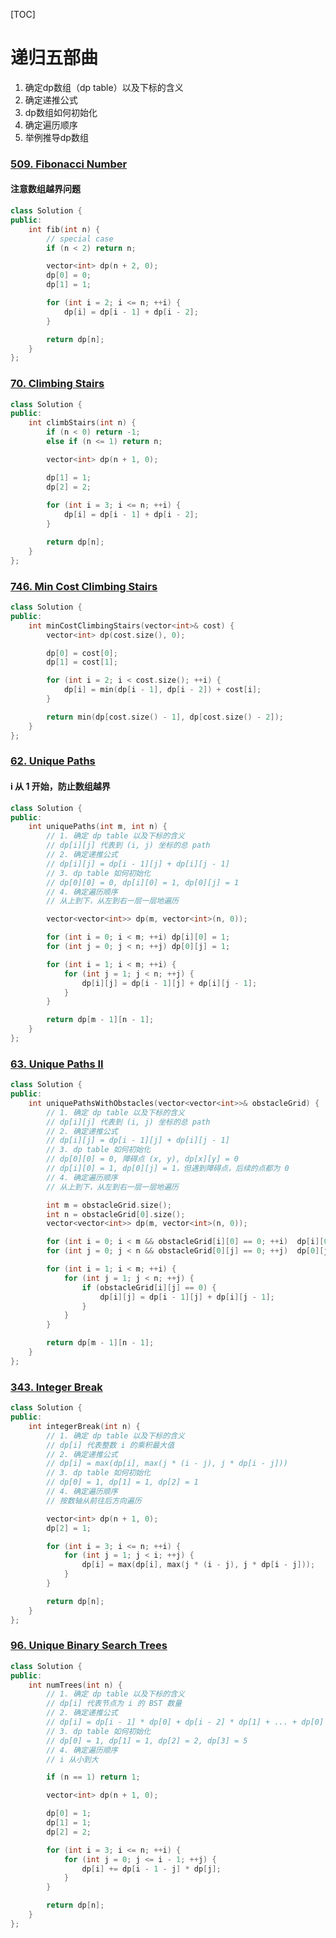[TOC]

# 递归五部曲

1. 确定dp数组（dp table）以及下标的含义
2. 确定递推公式
3. dp数组如何初始化
4. 确定遍历顺序
5. 举例推导dp数组

### [509. Fibonacci Number](https://leetcode.cn/problems/fibonacci-number/)

#### 注意数组越界问题

```cpp
class Solution {
public:
    int fib(int n) {
        // special case
        if (n < 2) return n;

        vector<int> dp(n + 2, 0);
        dp[0] = 0;
        dp[1] = 1;

        for (int i = 2; i <= n; ++i) {
            dp[i] = dp[i - 1] + dp[i - 2];
        }

        return dp[n];
    }
};
```

### [70. Climbing Stairs](https://leetcode.cn/problems/climbing-stairs/)

```cpp
class Solution {
public:
    int climbStairs(int n) {
        if (n < 0) return -1;
        else if (n <= 1) return n;

        vector<int> dp(n + 1, 0);

        dp[1] = 1;
        dp[2] = 2;
        
        for (int i = 3; i <= n; ++i) {
            dp[i] = dp[i - 1] + dp[i - 2];
        }

        return dp[n];
    }
};
```

### [746. Min Cost Climbing Stairs](https://leetcode.cn/problems/min-cost-climbing-stairs/)

```cpp
class Solution {
public:
    int minCostClimbingStairs(vector<int>& cost) {
        vector<int> dp(cost.size(), 0);

        dp[0] = cost[0];
        dp[1] = cost[1];

        for (int i = 2; i < cost.size(); ++i) {
            dp[i] = min(dp[i - 1], dp[i - 2]) + cost[i];
        }

        return min(dp[cost.size() - 1], dp[cost.size() - 2]);
    }
};
```

### [62. Unique Paths](https://leetcode.cn/problems/unique-paths/)

#### i 从 1 开始，防止数组越界

```cpp
class Solution {
public:
    int uniquePaths(int m, int n) {
        // 1. 确定 dp table 以及下标的含义
        // dp[i][j] 代表到 (i, j) 坐标的总 path
        // 2. 确定递推公式
        // dp[i][j] = dp[i - 1][j] + dp[i][j - 1]
        // 3. dp table 如何初始化
        // dp[0][0] = 0, dp[i][0] = 1, dp[0][j] = 1
        // 4. 确定遍历顺序
        // 从上到下，从左到右一层一层地遍历

        vector<vector<int>> dp(m, vector<int>(n, 0));

        for (int i = 0; i < m; ++i) dp[i][0] = 1;
        for (int j = 0; j < n; ++j) dp[0][j] = 1;

        for (int i = 1; i < m; ++i) {
            for (int j = 1; j < n; ++j) {
                dp[i][j] = dp[i - 1][j] + dp[i][j - 1];
            }
        }

        return dp[m - 1][n - 1];
    }
};
```

### [63. Unique Paths II](https://leetcode.cn/problems/unique-paths-ii/)

```cpp
class Solution {
public:
    int uniquePathsWithObstacles(vector<vector<int>>& obstacleGrid) {
        // 1. 确定 dp table 以及下标的含义
        // dp[i][j] 代表到 (i, j) 坐标的总 path
        // 2. 确定递推公式
        // dp[i][j] = dp[i - 1][j] + dp[i][j - 1]
        // 3. dp table 如何初始化
        // dp[0][0] = 0, 障碍点 (x, y), dp[x][y] = 0
        // dp[i][0] = 1, dp[0][j] = 1，但遇到障碍点，后续的点都为 0
        // 4. 确定遍历顺序
        // 从上到下，从左到右一层一层地遍历

        int m = obstacleGrid.size();
        int n = obstacleGrid[0].size();
        vector<vector<int>> dp(m, vector<int>(n, 0));

        for (int i = 0; i < m && obstacleGrid[i][0] == 0; ++i)  dp[i][0] = 1;
        for (int j = 0; j < n && obstacleGrid[0][j] == 0; ++j)  dp[0][j] = 1;

        for (int i = 1; i < m; ++i) {
            for (int j = 1; j < n; ++j) {
                if (obstacleGrid[i][j] == 0) {
                    dp[i][j] = dp[i - 1][j] + dp[i][j - 1];
                }
            }
        }

        return dp[m - 1][n - 1];
    }
};
```

### [343. Integer Break](https://leetcode.cn/problems/integer-break/)

```cpp
class Solution {
public:
    int integerBreak(int n) {
        // 1. 确定 dp table 以及下标的含义
        // dp[i] 代表整数 i 的乘积最大值
        // 2. 确定递推公式
        // dp[i] = max(dp[i], max(j * (i - j), j * dp[i - j]))
        // 3. dp table 如何初始化
        // dp[0] = 1, dp[1] = 1, dp[2] = 1
        // 4. 确定遍历顺序
        // 按数轴从前往后方向遍历

        vector<int> dp(n + 1, 0);
        dp[2] = 1;

        for (int i = 3; i <= n; ++i) {
            for (int j = 1; j < i; ++j) {
                dp[i] = max(dp[i], max(j * (i - j), j * dp[i - j]));
            }
        }

        return dp[n];
    }
};
```

### [96. Unique Binary Search Trees](https://leetcode.cn/problems/unique-binary-search-trees/)

```cpp
class Solution {
public:
    int numTrees(int n) {
        // 1. 确定 dp table 以及下标的含义
        // dp[i] 代表节点为 i 的 BST 数量
        // 2. 确定递推公式
        // dp[i] = dp[i - 1] * dp[0] + dp[i - 2] * dp[1] + ... + dp[0] * dp[i - 1]
        // 3. dp table 如何初始化
        // dp[0] = 1, dp[1] = 1, dp[2] = 2, dp[3] = 5
        // 4. 确定遍历顺序
        // i 从小到大

        if (n == 1) return 1;

        vector<int> dp(n + 1, 0);

        dp[0] = 1;
        dp[1] = 1;
        dp[2] = 2;

        for (int i = 3; i <= n; ++i) {
            for (int j = 0; j <= i - 1; ++j) {
                dp[i] += dp[i - 1 - j] * dp[j];
            }
        }

        return dp[n];
    }
};
```